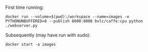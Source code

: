 First time running:
```
docker run --volume=$(pwd):/workspace --name=images -e PYTHONUNBUFFERED=0 --publish 8000:8000 bvlc/caffe:cpu python ./webserver.py
```

Subsequently (may have run with sudo):
```
docker start -a images
```
